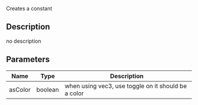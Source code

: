 Creates a constant



## Description
no description
## Parameters

<table>
<thead>
	<tr>
		<th>Name</th>
		<th>Type</th>
		<th>Description</th>
	</tr>
</thead>
<tr>
	<td>asColor</td>
	<td><div class='bg-emerald-800 px-2 py-px text-white rounded-sm'>boolean</div></td>
	<td>when using vec3, use toggle on it should be a color</td>
</tr>
</table>
